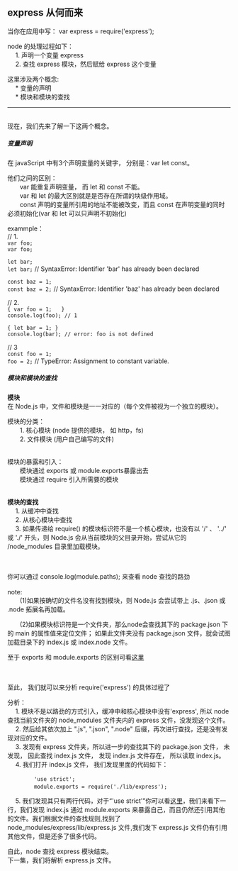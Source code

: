 ## express 从何而来

当你在应用中写：  var express = require('express'); 

node 的处理过程如下：  
&emsp; 1. 声明一个变量 express  
&emsp; 2. 查找 express 模块，然后赋给 express 这个变量

这里涉及两个概念:  
&emsp; * 变量的声明  
&emsp; * 模块和模块的查找    

---
<br />
现在，我们先来了解一下这两个概念。


##### 变量声明  
在 javaScript 中有3个声明变量的关键字， 分别是：var let const。

他们之间的区别：  
&emsp;&emsp;var 能重复声明变量， 而 let 和 const 不能。  
&emsp;&emsp;var 和 let 的最大区别就是是否存在所谓的块级作用域。  
&emsp;&emsp;const 声明的变量所引用的地址不能被改变，而且 const 在声明变量的同时必须初始化(var 和 let 可以只声明不初始化)

exammple：  
// 1.  
`var foo;`  
`var foo;`

`let bar;`  
`let bar;`  // SyntaxError: Identifier 'bar' has already been declared

`const baz = 1;`  
`const baz = 2;` // SyntaxError: Identifier 'baz' has already been declared


// 2.  
`{
    var foo = 1;  
}`  
`console.log(foo); // 1`

`{
    let bar = 1;
}`  
`console.log(bar); // error: foo is not defined  `

// 3  
`const foo = 1;`  
 `foo = 2;` // TypeError: Assignment to constant variable.

##### 模块和模块的查找
    
**模块**  
在 Node.js 中，文件和模块是一一对应的（每个文件被视为一个独立的模块）。  

模块的分类：   
&emsp;&emsp;1. 核心模块 (node 提供的模块， 如 http，fs)  
&emsp;&emsp;2. 文件模块 (用户自己编写的文件)  

<br />
模块的暴露和引入：  <br />
&emsp;&emsp;模块通过 exports 或 module.exports暴露出去  <br />
&emsp;&emsp;模块通过 require 引入所需要的模块 <br />
<br >  

**模块的查找**
<br />
&emsp; 1. 从缓冲中查找  <br />
&emsp; 2. 从核心模块中查找 <br />
&emsp; 3. 如果传递给 require() 的模块标识符不是一个核心模块，也没有以 '/' 、 '../' 或 './' 开头，则 Node.js 会从当前模块的父目录开始，尝试从它的 /node_modules 目录里加载模块。  

<br />
<br />
你可以通过 console.log(module.paths); 来查看 node 查找的路劲

<br />
<br />
note: <br />
&emsp;&emsp;(1)如果按确切的文件名没有找到模块，则 Node.js 会尝试带上 .js、.json 或 .node 拓展名再加载。

&emsp;&emsp;(2)如果模块标识符是一个文件夹，那么node会查找其下的 package.json 下的 main 的属性值来定位文件； 如果此文件夹没有 package.json 文件，就会试图加载目录下的 index.js 或 index.node 文件。

至于 exports 和 module.exports 的区别可看[这里](http://nodejs.cn/api/modules.html#modules_exports_shortcut)

<br />
<br />
至此， 我们就可以来分析 require('express') 的具体过程了  

分析：  
&emsp; 1. 模块不是以路劲的方式引入，缓冲中和核心模块中没有'express', 所以 node 查找当前文件夹的 node_modules 文件夹内的 express 文件，没发现这个文件。  
&emsp; 2. 然后给其依次加上 ".js", ".json", ".node" 后缀，再次进行查找，还是没有发现对应的文件。  
&emsp; 3. 发现有 express 文件夹，所以进一步的查找其下的 package.json 文件， 未发现， 因此查找 index.js 文件， 发现 index.js 文件存在， 所以读取 index.js。  
&emsp; 4. 我们打开 index.js 文件， 我们发现里面的代码如下：  

&emsp;&emsp;&emsp;&emsp; `'use strict';`  
&emsp;&emsp;&emsp;&emsp; `module.exports = require('./lib/express');`  

&emsp; 5. 我们发现其只有两行代码，对于“'use strict'”你可以看[这里](https://developer.mozilla.org/zh-CN/docs/Web/JavaScript/Reference/Strict_mode)，我们来看下一行，我们发现 index.js 通过 module.exports 来暴露自己，而且仍然还引用其他的文件。我们根据文件的查找规则,找到了 node_modules/express/lib/express.js 文件,我们发下 express.js 文件仍有引用其他文件，但是还多了很多代码。


自此，node 查找 express 模块结束。  <br />
下一集，我们将解析 express.js 文件。
